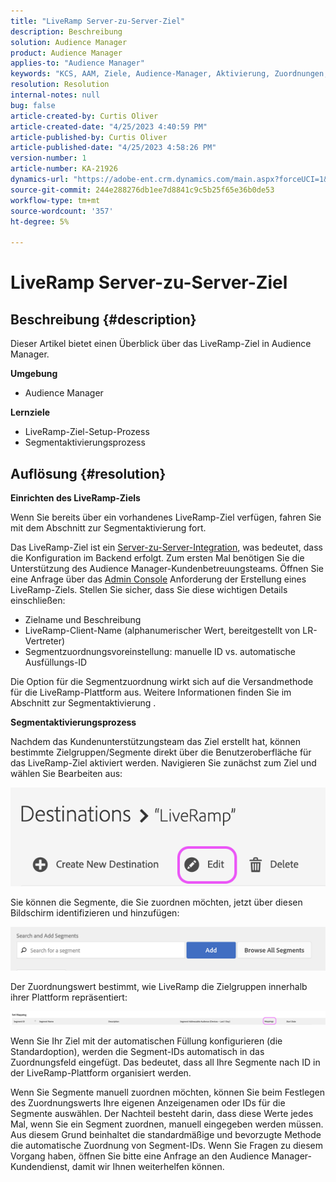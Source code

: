 ```yaml
---
title: "LiveRamp Server-zu-Server-Ziel"
description: Beschreibung
solution: Audience Manager
product: Audience Manager
applies-to: "Audience Manager"
keywords: "KCS, AAM, Ziele, Audience-Manager, Aktivierung, Zuordnungen, S2S, Server-zu-Server"
resolution: Resolution
internal-notes: null
bug: false
article-created-by: Curtis Oliver
article-created-date: "4/25/2023 4:40:59 PM"
article-published-by: Curtis Oliver
article-published-date: "4/25/2023 4:58:26 PM"
version-number: 1
article-number: KA-21926
dynamics-url: "https://adobe-ent.crm.dynamics.com/main.aspx?forceUCI=1&pagetype=entityrecord&etn=knowledgearticle&id=c89763f1-87e3-ed11-a7c7-6045bd0065b6"
source-git-commit: 244e288276db1ee7d8841c9c5b25f65e36b0de53
workflow-type: tm+mt
source-wordcount: '357'
ht-degree: 5%

---
```


# LiveRamp Server-zu-Server-Ziel

## Beschreibung {#description}


Dieser Artikel bietet einen Überblick über das LiveRamp-Ziel in Audience Manager.

<b>Umgebung</b>

- Audience Manager


<b>Lernziele</b>

- LiveRamp-Ziel-Setup-Prozess
- Segmentaktivierungsprozess









## Auflösung {#resolution}


<b>Einrichten des LiveRamp-Ziels</b>

Wenn Sie bereits über ein vorhandenes LiveRamp-Ziel verfügen, fahren Sie mit dem Abschnitt zur Segmentaktivierung fort. 

Das LiveRamp-Ziel ist ein [Server-zu-Server-Integration](https://experienceleague.adobe.com/docs/audience-manager/user-guide/features/destinations/device-based/device-based-destinations-list.html?lang=de), was bedeutet, dass die Konfiguration im Backend erfolgt. Zum ersten Mal benötigen Sie die Unterstützung des Audience Manager-Kundenbetreuungsteams. Öffnen Sie eine Anfrage über das [Admin Console](https://adminconsole.adobe.com/) Anforderung der Erstellung eines LiveRamp-Ziels. Stellen Sie sicher, dass Sie diese wichtigen Details einschließen:

- Zielname und Beschreibung
- LiveRamp-Client-Name (alphanumerischer Wert, bereitgestellt von LR-Vertreter)
- Segmentzuordnungsvoreinstellung: manuelle ID vs. automatische Ausfüllungs-ID


Die Option für die Segmentzuordnung wirkt sich auf die Versandmethode für die LiveRamp-Plattform aus. Weitere Informationen finden Sie im Abschnitt zur Segmentaktivierung .



<b>Segmentaktivierungsprozess</b>

Nachdem das Kundenunterstützungsteam das Ziel erstellt hat, können bestimmte Zielgruppen/Segmente direkt über die Benutzeroberfläche für das LiveRamp-Ziel aktiviert werden. Navigieren Sie zunächst zum Ziel und wählen Sie Bearbeiten aus:

![](assets/bd9e9cba-89e3-ed11-a7c7-6045bd0065b6.png)



Sie können die Segmente, die Sie zuordnen möchten, jetzt über diesen Bildschirm identifizieren und hinzufügen:

![](assets/d96041d3-89e3-ed11-a7c7-6045bd0065b6.png)

Der Zuordnungswert bestimmt, wie LiveRamp die Zielgruppen innerhalb ihrer Plattform repräsentiert: 

![](assets/75158bf1-89e3-ed11-a7c7-6045bd0065b6.png)

Wenn Sie Ihr Ziel mit der automatischen Füllung konfigurieren (die Standardoption), werden die Segment-IDs automatisch in das Zuordnungsfeld eingefügt. Das bedeutet, dass all Ihre Segmente nach ID in der LiveRamp-Plattform organisiert werden.

Wenn Sie Segmente manuell zuordnen möchten, können Sie beim Festlegen des Zuordnungswerts Ihre eigenen Anzeigenamen oder IDs für die Segmente auswählen. Der Nachteil besteht darin, dass diese Werte jedes Mal, wenn Sie ein Segment zuordnen, manuell eingegeben werden müssen. Aus diesem Grund beinhaltet die standardmäßige und bevorzugte Methode die automatische Zuordnung von Segment-IDs. Wenn Sie Fragen zu diesem Vorgang haben, öffnen Sie bitte eine Anfrage an den Audience Manager-Kundendienst, damit wir Ihnen weiterhelfen können.

